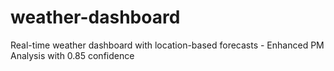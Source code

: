 # weather-dashboard
Real-time weather dashboard with location-based forecasts - Enhanced PM Analysis with 0.85 confidence
